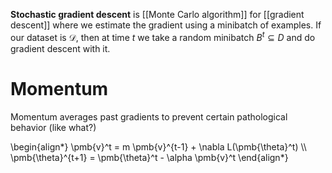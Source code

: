 **Stochastic gradient descent** is [[Monte Carlo algorithm]] for [[gradient descent]] where we estimate the gradient using a minibatch of examples. If our dataset is $\mathcal{D}$, then at time $t$ we take a random minibatch $B^t \subseteq D$ and do gradient descent with it.

# Momentum

Momentum averages past gradients to prevent certain pathological behavior (like what?)

\begin{align\*}
\pmb{v}^t = m \pmb{v}^{t-1} + \nabla L(\pmb{\theta}^t) \\\\
\pmb{\theta}^{t+1} = \pmb{\theta}^t - \alpha \pmb{v}^t
\end{align\*}